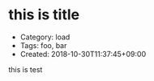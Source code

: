 this is title
=============
- Category:     load    
- Tags:         foo,    bar     
- Created:      2018-10-30T11:37:45+09:00       

this
is
test
